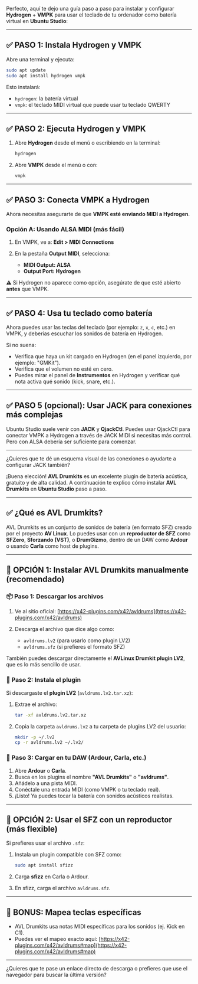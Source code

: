 Perfecto, aquí te dejo una guía paso a paso para instalar y configurar **Hydrogen** + **VMPK** para usar el teclado de tu ordenador como batería virtual en **Ubuntu Studio**:

---

## ✅ PASO 1: Instala Hydrogen y VMPK

Abre una terminal y ejecuta:

```bash
sudo apt update
sudo apt install hydrogen vmpk
```

Esto instalará:

* `hydrogen`: la batería virtual
* `vmpk`: el teclado MIDI virtual que puede usar tu teclado QWERTY

---

## ✅ PASO 2: Ejecuta Hydrogen y VMPK

1. Abre **Hydrogen** desde el menú o escribiendo en la terminal:

   ```bash
   hydrogen
   ```

2. Abre **VMPK** desde el menú o con:

   ```bash
   vmpk
   ```

---

## ✅ PASO 3: Conecta VMPK a Hydrogen

Ahora necesitas asegurarte de que **VMPK esté enviando MIDI a Hydrogen**.

### Opción A: Usando ALSA MIDI (más fácil)

1. En VMPK, ve a:
   **Edit > MIDI Connections**
2. En la pestaña **Output MIDI**, selecciona:

   * **MIDI Output: ALSA**
   * **Output Port: Hydrogen**

⚠️ Si Hydrogen no aparece como opción, asegúrate de que esté abierto **antes** que VMPK.

---

## ✅ PASO 4: Usa tu teclado como batería

Ahora puedes usar las teclas del teclado (por ejemplo: `z`, `x`, `c`, etc.) en VMPK, y deberías escuchar los sonidos de batería en Hydrogen.

Si no suena:

* Verifica que haya un kit cargado en Hydrogen (en el panel izquierdo, por ejemplo: "GMKit").
* Verifica que el volumen no esté en cero.
* Puedes mirar el panel de **Instrumentos** en Hydrogen y verificar qué nota activa qué sonido (kick, snare, etc.).

---

## ✅ PASO 5 (opcional): Usar JACK para conexiones más complejas

Ubuntu Studio suele venir con **JACK** y **QjackCtl**. Puedes usar QjackCtl para conectar VMPK a Hydrogen a través de JACK MIDI si necesitas más control. Pero con ALSA debería ser suficiente para comenzar.

---

¿Quieres que te dé un esquema visual de las conexiones o ayudarte a configurar JACK también?



¡Buena elección! **AVL Drumkits** es un excelente plugin de batería acústica, gratuito y de alta calidad. A continuación te explico cómo instalar **AVL Drumkits** en **Ubuntu Studio** paso a paso.

---

## ✅ ¿Qué es AVL Drumkits?

AVL Drumkits es un conjunto de sonidos de batería (en formato SFZ) creado por el proyecto **AV Linux**. Lo puedes usar con un **reproductor de SFZ** como **SFZero**, **Sforzando (VST)**, o **DrumGizmo**, dentro de un DAW como **Ardour** o usando **Carla** como host de plugins.

---

## 🔧 OPCIÓN 1: Instalar **AVL Drumkits** manualmente (recomendado)

### 📦 Paso 1: Descargar los archivos

1. Ve al sitio oficial:
   [https://x42-plugins.com/x42/avldrums](https://x42-plugins.com/x42/avldrums)

2. Descarga el archivo que dice algo como:

   * `avldrums.lv2` (para usarlo como plugin LV2)
   * `avldrums.sfz` (si prefieres el formato SFZ)

También puedes descargar directamente el **AVLinux Drumkit plugin LV2**, que es lo más sencillo de usar.

### 📁 Paso 2: Instala el plugin

Si descargaste el **plugin LV2** (`avldrums.lv2.tar.xz`):

1. Extrae el archivo:

   ```bash
   tar -xf avldrums.lv2.tar.xz
   ```
2. Copia la carpeta `avldrums.lv2` a tu carpeta de plugins LV2 del usuario:

   ```bash
   mkdir -p ~/.lv2
   cp -r avldrums.lv2 ~/.lv2/
   ```

### 🎵 Paso 3: Cargar en tu DAW (Ardour, Carla, etc.)

1. Abre **Ardour** o **Carla**.
2. Busca en los plugins el nombre **"AVL Drumkits"** o **"avldrums"**.
3. Añádelo a una pista MIDI.
4. Conéctale una entrada MIDI (como VMPK o tu teclado real).
5. ¡Listo! Ya puedes tocar la batería con sonidos acústicos realistas.

---

## 🔧 OPCIÓN 2: Usar el SFZ con un reproductor (más flexible)

Si prefieres usar el archivo `.sfz`:

1. Instala un plugin compatible con SFZ como:

   ```bash
   sudo apt install sfizz
   ```
2. Carga **sfizz** en Carla o Ardour.
3. En sfizz, carga el archivo `avldrums.sfz`.

---

## 🥁 BONUS: Mapea teclas específicas

* AVL Drumkits usa notas MIDI específicas para los sonidos (ej. Kick en C1).
* Puedes ver el mapeo exacto aquí:
  [https://x42-plugins.com/x42/avldrums#map](https://x42-plugins.com/x42/avldrums#map)

---

¿Quieres que te pase un enlace directo de descarga o prefieres que use el navegador para buscar la última versión?
